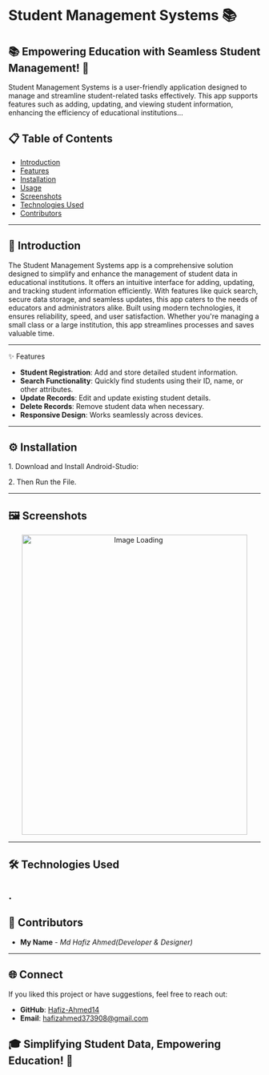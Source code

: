 <h1> Student Management Systems 📚</h1>
        <h2><strong>📚 Empowering Education with Seamless Student Management! 🚀</strong></h2>
        <p>Student Management Systems is a user-friendly application designed to manage and streamline student-related tasks effectively.               This app supports features such as adding, updating, and viewing student information, enhancing the efficiency of educational               institutions...</p>

## 📋 Table of Contents

- [Introduction](#introduction)
- [Features](#features)
- [Installation](#installation)
- [Usage](#usage)
- [Screenshots](#screenshots)
- [Technologies Used](#technologies-used)
- [Contributors](#contributors)

---

## 🌠 Introduction

The Student Management Systems app is a comprehensive solution designed to simplify and enhance the management of student data in educational institutions. It offers an intuitive interface for adding, updating, and tracking student information efficiently. With features like quick search, secure data storage, and seamless updates, this app caters to the needs of educators and administrators alike. Built using modern technologies, it ensures reliability, speed, and user satisfaction. Whether you're managing a small class or a large institution, this app streamlines processes and saves valuable time.

---

✨ Features
- **Student Registration**: Add and store detailed student information.
- **Search Functionality**: Quickly find students using their ID, name, or other attributes.
- **Update Records**: Edit and update existing student details.
- **Delete Records**: Remove student data when necessary.
- **Responsive Design**: Works seamlessly across devices.

---

<h2 >⚙️ Installation</h2>
        <p>1. Download and Install Android-Studio:</p>
        <p>2. Then Run the File.</p>

---

 ## 🖼️ Screenshots

<p align="center">
  <img alt="Image Loading" height="600" width="450" src="https://github.com/Hafiz-Ahmed14/PROJECTS/blob/main/SIMPLE%20PROJECTS(WEB-BASED)/BASIC%20CALCULATOR%F0%9F%A7%AE/Output_Image1/1.png">
</p>



---
## 🛠️ Technologies Used  

.
---

## 👥 Contributors

- **My Name** - *Md Hafiz Ahmed(Developer & Designer)*

---


## 🌐 Connect

If you liked this project or have suggestions, feel free to reach out:

- **GitHub**: [Hafiz-Ahmed14](https://github.com/Hafiz-Ahmed14)
- **Email**: [hafizahmed373908@gmail.com](mailto:hafizahmed373908@gmail.com)




## 🎓 Simplifying Student Data, Empowering Education! 🚀




